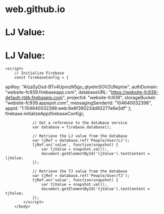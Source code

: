 # web.github.io

<!DOCTYPE html>
<html>
<head>
    <title>LJ Value</title>
    <script src="https://www.gstatic.com/firebasejs/8.10.0/firebase-app.js"></script>
    <script src="https://www.gstatic.com/firebasejs/8.10.0/firebase-database.js"></script>
</head>
<body>
    <h1>LJ Value: <span id="ljValue"></span></h1>
    <h1>LJ Value: <span id="tjValue"></span></h1>

    <script>
        // Initialize Firebase
        const firebaseConfig = {
  apiKey: "AIzaSyDsd-BTv4UpmzN5go_qtyelmSOV2UNqntw",
  authDomain: "website-fc939.firebaseapp.com",
  databaseURL: "https://website-fc939-default-rtdb.firebaseio.com",
  projectId: "website-fc939",
  storageBucket: "website-fc939.appspot.com",
  messagingSenderId: "104640032398",
  appId: "1:104640032398:web:6e6f39023dd92277e6e3df"
};
                firebase.initializeApp(firebaseConfig);

                // Get a reference to the database service
                var database = firebase.database();

                // Retrieve the LJ value from the database
                var ljRef = database.ref('People/User/LJ');
                ljRef.on('value', function(snapshot) {
                    var ljValue = snapshot.val();
                    document.getElementById('ljValue').textContent = ljValue;
                });
                    
                // Retrieve the TJ value from the database
                var tjRef = database.ref('People/User/TJ');
                tjRef.on('value', function(snapshot) {
                    var tjValue = snapshot.val();
                    document.getElementById('tjValue').textContent = tjValue;
                });
            </script>
        </body>
</html>

